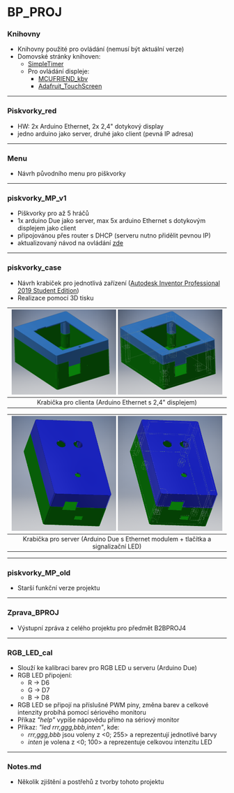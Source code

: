 # BP_PROJ


### Knihovny
- Knihovny použité pro ovládání (nemusí být aktuální verze)
- Domovské stránky knihoven:
    - [SimpleTimer](https://github.com/schinken/SimpleTimer)
    - Pro ovládání displeje:
        - [MCUFRIEND_kbv](https://github.com/prenticedavid/MCUFRIEND_kbv)
        - [Adafruit_TouchScreen](https://github.com/adafruit/Adafruit_TouchScreen)
---

### Piskvorky_red
- HW: 2x Arduino Ethernet, 2x 2,4" dotykový display
- jedno arduino jako server, druhé jako client (pevná IP adresa)
---

### Menu 
- Návrh původního menu pro piškvorky 
---

### piskvorky_MP_v1 
- Piškvorky pro až 5 hráčů
- 1x arduino Due jako server, max 5x arduino Ethernet s dotykovým displejem jako client
- připojovánou přes router s DHCP (serveru nutno přidělit pevnou IP)
- aktualizovaný návod na ovládání [zde](https://github.com/janzavorka/BP_PROJ/blob/master/piskvorky_MP_v1/manual.md)
---

### piskvorky_case
- Návrh krabiček pro jednotlivá zařízení ([Autodesk Inventor Professional 2019 Student Edition](https://www.autodesk.cz/products/inventor/overview))
- Realizace pomocí 3D tisku

| <img src="piskvorky_case/client_ArdEthernet_case/Sestava_krabicka2.png" width="49%" alt="Krabička pro clienta" /> <img src="piskvorky_case/client_ArdEthernet_case/Sestava_krabicka1.png" width="49%" alt="Krabička pro clienta" /> |
|:---------:|
|Krabička pro clienta (Arduino Ethernet s 2,4" displejem)|

| <img src="piskvorky_case/server_ArdDue_case/sestava_krabicka2.png" width="49%" alt="Krabička pro server" /> <img src="piskvorky_case/server_ArdDue_case/sestava_krabicka1.png" width="49%" alt="Krabička pro server" /> |
|:---------:|
|Krabička pro server (Arduino Due s Ethernet modulem + tlačítka a signalizační LED)|

 ---
 
### piskvorky_MP_old
- Starší funkční verze projektu
---

### Zprava_BPROJ
-  Výstupní zpráva z celého projektu pro předmět B2BPROJ4
---

### RGB_LED_cal
- Slouží ke kalibraci barev pro RGB LED u serveru (Arduino Due)
- RGB LED připojení:
    - R -> D6
    - G -> D7
    - B -> D8
- RGB LED se připojí na příslušné PWM piny, změna barev a celkové intenzity probíhá pomocí sériového monitoru
- Příkaz _"help"_ vypíše nápovědu přímo na sériový monitor
- Příkaz: _"led rrr,ggg,bbb,inten"_, kde:
    - _rrr,ggg,bbb_ jsou voleny z <0;&nbsp;255> a reprezentují jednotlivé barvy
    - _inten_ je volena z <0;&nbsp;100> a reprezentuje celkovou intenzitu LED
 ---
 
 ### Notes.md
 - Několik zjištění a postřehů z tvorby tohoto projektu
